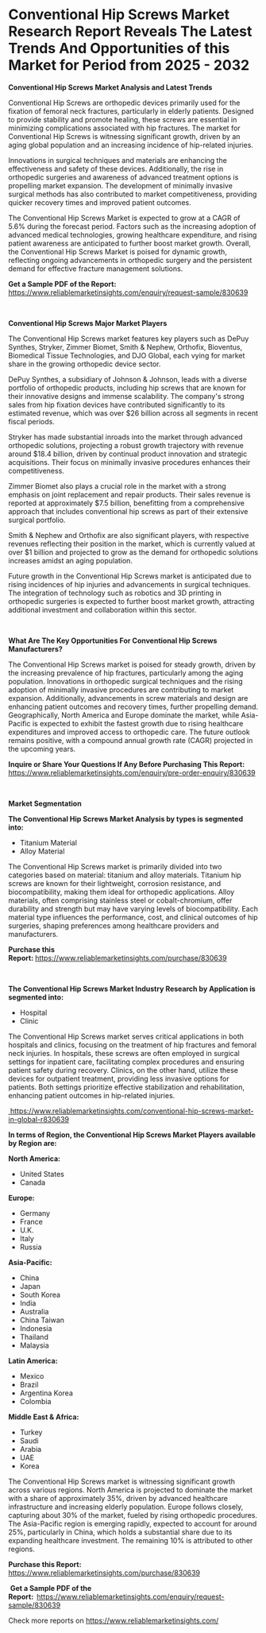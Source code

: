 <p><h1>Conventional Hip Screws Market Research Report Reveals The Latest Trends And Opportunities of this Market for Period from 2025 - 2032</h1></p><p><strong>Conventional Hip Screws Market Analysis and Latest Trends</strong></p>
<p><p>Conventional Hip Screws are orthopedic devices primarily used for the fixation of femoral neck fractures, particularly in elderly patients. Designed to provide stability and promote healing, these screws are essential in minimizing complications associated with hip fractures. The market for Conventional Hip Screws is witnessing significant growth, driven by an aging global population and an increasing incidence of hip-related injuries. </p><p>Innovations in surgical techniques and materials are enhancing the effectiveness and safety of these devices. Additionally, the rise in orthopedic surgeries and awareness of advanced treatment options is propelling market expansion. The development of minimally invasive surgical methods has also contributed to market competitiveness, providing quicker recovery times and improved patient outcomes. </p><p>The Conventional Hip Screws Market is expected to grow at a CAGR of 5.6% during the forecast period. Factors such as the increasing adoption of advanced medical technologies, growing healthcare expenditure, and rising patient awareness are anticipated to further boost market growth. Overall, the Conventional Hip Screws Market is poised for dynamic growth, reflecting ongoing advancements in orthopedic surgery and the persistent demand for effective fracture management solutions.</p></p>
<p><strong>Get a Sample PDF of the Report:&nbsp;</strong> <a href="https://www.reliablemarketinsights.com/enquiry/request-sample/830639?utm_campaign=2624&utm_medium=2&utm_source=Github&utm_content=ia&utm_term=25032025&utm_id=conventional-hip-screws">https://www.reliablemarketinsights.com/enquiry/request-sample/830639</a></p>
<p>&nbsp;</p>
<p><strong>Conventional Hip Screws Major Market Players</strong></p>
<p><p>The Conventional Hip Screws market features key players such as DePuy Synthes, Stryker, Zimmer Biomet, Smith & Nephew, Orthofix, Bioventus, Biomedical Tissue Technologies, and DJO Global, each vying for market share in the growing orthopedic device sector.</p><p>DePuy Synthes, a subsidiary of Johnson & Johnson, leads with a diverse portfolio of orthopedic products, including hip screws that are known for their innovative designs and immense scalability. The company's strong sales from hip fixation devices have contributed significantly to its estimated revenue, which was over $26 billion across all segments in recent fiscal periods.</p><p>Stryker has made substantial inroads into the market through advanced orthopedic solutions, projecting a robust growth trajectory with revenue around $18.4 billion, driven by continual product innovation and strategic acquisitions. Their focus on minimally invasive procedures enhances their competitiveness.</p><p>Zimmer Biomet also plays a crucial role in the market with a strong emphasis on joint replacement and repair products. Their sales revenue is reported at approximately $7.5 billion, benefitting from a comprehensive approach that includes conventional hip screws as part of their extensive surgical portfolio.</p><p>Smith & Nephew and Orthofix are also significant players, with respective revenues reflecting their position in the market, which is currently valued at over $1 billion and projected to grow as the demand for orthopedic solutions increases amidst an aging population.</p><p>Future growth in the Conventional Hip Screws market is anticipated due to rising incidences of hip injuries and advancements in surgical techniques. The integration of technology such as robotics and 3D printing in orthopedic surgeries is expected to further boost market growth, attracting additional investment and collaboration within this sector.</p></p>
<p>&nbsp;</p>
<p><strong>What Are The Key Opportunities For Conventional Hip Screws Manufacturers?</strong></p>
<p><p>The Conventional Hip Screws market is poised for steady growth, driven by the increasing prevalence of hip fractures, particularly among the aging population. Innovations in orthopedic surgical techniques and the rising adoption of minimally invasive procedures are contributing to market expansion. Additionally, advancements in screw materials and design are enhancing patient outcomes and recovery times, further propelling demand. Geographically, North America and Europe dominate the market, while Asia-Pacific is expected to exhibit the fastest growth due to rising healthcare expenditures and improved access to orthopedic care. The future outlook remains positive, with a compound annual growth rate (CAGR) projected in the upcoming years.</p></p>
<p><strong>Inquire or Share Your Questions If Any Before Purchasing This Report:</strong> <a href="https://www.reliablemarketinsights.com/enquiry/pre-order-enquiry/830639?utm_campaign=2624&utm_medium=2&utm_source=Github&utm_content=ia&utm_term=25032025&utm_id=conventional-hip-screws">https://www.reliablemarketinsights.com/enquiry/pre-order-enquiry/830639</a></p>
<p>&nbsp;</p>
<p><strong>Market Segmentation</strong></p>
<p><strong>The Conventional Hip Screws Market Analysis by types is segmented into:</strong></p>
<p><ul><li>Titanium Material</li><li>Alloy Material</li></ul></p>
<p><p>The Conventional Hip Screws market is primarily divided into two categories based on material: titanium and alloy materials. Titanium hip screws are known for their lightweight, corrosion resistance, and biocompatibility, making them ideal for orthopedic applications. Alloy materials, often comprising stainless steel or cobalt-chromium, offer durability and strength but may have varying levels of biocompatibility. Each material type influences the performance, cost, and clinical outcomes of hip surgeries, shaping preferences among healthcare providers and manufacturers.</p></p>
<p><strong>Purchase this Report:&nbsp;</strong><a href="https://www.reliablemarketinsights.com/purchase/830639?utm_campaign=2624&utm_medium=2&utm_source=Github&utm_content=ia&utm_term=25032025&utm_id=conventional-hip-screws">https://www.reliablemarketinsights.com/purchase/830639</a></p>
<p>&nbsp;</p>
<p><strong>The Conventional Hip Screws Market Industry Research by Application is segmented into:</strong></p>
<p><ul><li>Hospital</li><li>Clinic</li></ul></p>
<p><p>The Conventional Hip Screws market serves critical applications in both hospitals and clinics, focusing on the treatment of hip fractures and femoral neck injuries. In hospitals, these screws are often employed in surgical settings for inpatient care, facilitating complex procedures and ensuring patient safety during recovery. Clinics, on the other hand, utilize these devices for outpatient treatment, providing less invasive options for patients. Both settings prioritize effective stabilization and rehabilitation, enhancing patient outcomes in hip-related injuries.</p></p>
<p><a href="https://www.reliablemarketinsights.com/conventional-hip-screws-market-in-global-r830639?utm_campaign=2624&utm_medium=2&utm_source=Github&utm_content=ia&utm_term=25032025&utm_id=conventional-hip-screws">&nbsp;https://www.reliablemarketinsights.com/conventional-hip-screws-market-in-global-r830639</a></p>
<p><strong>In terms of Region, the Conventional Hip Screws Market Players available by Region are:</strong></p>
<p>
    <p> <strong> North America: </strong>
        <ul>
            <li>United States</li>
            <li>Canada</li>
        </ul>
        </p> 
    <p> <strong> Europe: </strong>
        <ul>
            <li>Germany</li>
            <li>France</li>
            <li>U.K.</li>
            <li>Italy</li>
            <li>Russia</li>
        </ul>
        </p> 
    <p> <strong> Asia-Pacific: </strong>
        <ul>
            <li>China</li>
            <li>Japan</li>
            <li>South Korea</li>
            <li>India</li>
            <li>Australia</li>
            <li>China Taiwan</li>
            <li>Indonesia</li>
            <li>Thailand</li>
            <li>Malaysia</li>
        </ul>
        </p> 
    <p> <strong> Latin America: </strong>
        <ul>
            <li>Mexico</li>
            <li>Brazil</li>
            <li>Argentina Korea</li>
            <li>Colombia</li>
        </ul>
        </p> 
    <p> <strong> Middle East & Africa: </strong>
        <ul>
            <li>Turkey</li>
            <li>Saudi</li>
            <li>Arabia</li>
            <li>UAE</li>
            <li>Korea</li>
        </ul>
    </p>
    </p>
<p><p>The Conventional Hip Screws market is witnessing significant growth across various regions. North America is projected to dominate the market with a share of approximately 35%, driven by advanced healthcare infrastructure and increasing elderly population. Europe follows closely, capturing about 30% of the market, fueled by rising orthopedic procedures. The Asia-Pacific region is emerging rapidly, expected to account for around 25%, particularly in China, which holds a substantial share due to its expanding healthcare investment. The remaining 10% is attributed to other regions.</p></p>
<p><strong>Purchase this Report: </strong><a href="https://www.reliablemarketinsights.com/purchase/830639?utm_campaign=2624&utm_medium=2&utm_source=Github&utm_content=ia&utm_term=25032025&utm_id=conventional-hip-screws">https://www.reliablemarketinsights.com/purchase/830639</a></p>
<p>&nbsp;<strong>Get a Sample PDF of the Report:&nbsp;&nbsp;</strong><a href="https://www.reliablemarketinsights.com/enquiry/request-sample/830639?utm_campaign=2624&utm_medium=2&utm_source=Github&utm_content=ia&utm_term=25032025&utm_id=conventional-hip-screws">https://www.reliablemarketinsights.com/enquiry/request-sample/830639</a></p>
<p><strong></strong></p>
<p>Check more reports on <a href="https://www.reliablemarketinsights.com/?utm_campaign=2624&utm_medium=2&utm_source=Github&utm_content=ia&utm_term=25032025&utm_id=conventional-hip-screws">https://www.reliablemarketinsights.com/</a></p>